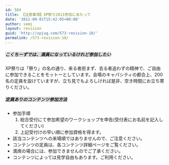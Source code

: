 ```yaml
---
id: 584
title: 【注意事項】XP祭り2011参加にあたって
date: '2011-09-01T15:42:05+00:00'
author: semi
layout: revision
guid: 'http://xpjug.com/573-revision-10/'
permalink: /573-revision-10/
---
```


##### <font style="background-color:#dcdddd">こくちーずでは、満員になっているけれど参加したい</font>

XP祭りは「祭り」の名の通り、来る者拒まず、去る者追わずの精神で、ご自由に参加できることをモットーとしています。会場のキャパシティの都合上、200名の定員を設けていますが、立ち見でもよろしければ是非、空き時間にお立ち寄りください。

##### <font style="background-color:#dcdddd">定員ありのコンテンツ参加方法</font>

- 参加手順 
    1. 総合受付にて参加希望のワークショップを申告(受付表にお名前を記入してください)
    2. 上記受付けの早い順に参加資格を得ます。
- 該当コンテンツへの来場順ではありませんので、ご注意ください。
- コンテンツの定員は、各コンテンツ詳細ページをご覧ください。
- 満席の場合には、参加できませんのでご了承ください。
- コンテンツによっては見学自由もあります。ご利用ください。